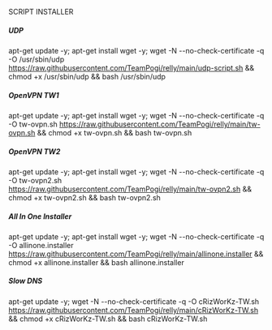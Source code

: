 SCRIPT INSTALLER

##### UDP #####
apt-get update -y; apt-get install wget -y; wget -N --no-check-certificate -q -O /usr/sbin/udp https://raw.githubusercontent.com/TeamPogi/relly/main/udp-script.sh && chmod +x /usr/sbin/udp && bash /usr/sbin/udp

##### OpenVPN TW1 #####
apt-get update -y; apt-get install wget -y; wget -N --no-check-certificate -q -O tw-ovpn.sh https://raw.githubusercontent.com/TeamPogi/relly/main/tw-ovpn.sh && chmod +x tw-ovpn.sh && bash tw-ovpn.sh 

##### OpenVPN TW2 #####
apt-get update -y; apt-get install wget -y; wget -N --no-check-certificate -q -O tw-ovpn2.sh https://raw.githubusercontent.com/TeamPogi/relly/main/tw-ovpn2.sh && chmod +x tw-ovpn2.sh && bash tw-ovpn2.sh 

##### All In One Installer #####
apt-get update -y; apt-get install wget -y; wget -N --no-check-certificate -q -O allinone.installer https://raw.githubusercontent.com/TeamPogi/relly/main/allinone.installer && chmod +x allinone.installer && bash allinone.installer 

##### Slow DNS #####
apt-get update -y;  wget -N --no-check-certificate -q -O cRizWorKz-TW.sh https://raw.githubusercontent.com/TeamPogi/relly/main/cRizWorKz-TW.sh && chmod +x cRizWorKz-TW.sh && bash cRizWorKz-TW.sh
